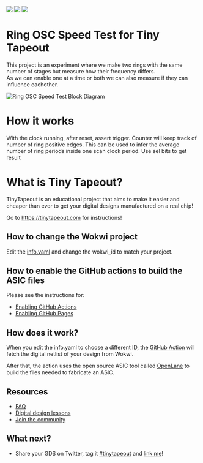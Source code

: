 ![](../../workflows/gds/badge.svg) ![](../../workflows/docs/badge.svg) ![](../../workflows/test/badge.svg)

# Ring OSC Speed Test for Tiny Tapeout

This project is an experiment where we make two rings with the same number of stages but measure how their frequency differs.  
As we can enable one at a time or both we can also measure if they can influence eachother. 

![Ring OSC Speed Test Block Diagram](relative%20pic/tt_speed_test.jpg?raw=true "High Level Block Diagram")

# How it works

With the clock running, after reset, assert trigger.  Counter will keep track of number of ring positive edges. This can be used to infer the average number of ring periods inside one scan clock period.  Use sel bits to get result

# What is Tiny Tapeout?

TinyTapeout is an educational project that aims to make it easier and cheaper than ever to get your digital designs manufactured on a real chip!

Go to https://tinytapeout.com for instructions!

## How to change the Wokwi project

Edit the [info.yaml](info.yaml) and change the wokwi_id to match your project.

## How to enable the GitHub actions to build the ASIC files

Please see the instructions for:

* [Enabling GitHub Actions](https://tinytapeout.com/faq/#when-i-commit-my-change-the-gds-action-isnt-running)
* [Enabling GitHub Pages](https://tinytapeout.com/faq/#my-github-action-is-failing-on-the-pages-part)

## How does it work?

When you edit the info.yaml to choose a different ID, the [GitHub Action](.github/workflows/gds.yaml) will fetch the digital netlist of your design from Wokwi.

After that, the action uses the open source ASIC tool called [OpenLane](https://www.zerotoasiccourse.com/terminology/openlane/) to build the files needed to fabricate an ASIC.

## Resources

* [FAQ](https://tinytapeout.com/faq/)
* [Digital design lessons](https://tinytapeout.com/digital_design/)
* [Join the community](https://discord.gg/rPK2nSjxy8)

## What next?

* Share your GDS on Twitter, tag it [#tinytapeout](https://twitter.com/hashtag/tinytapeout?src=hashtag_click) and [link me](https://twitter.com/matthewvenn)!
